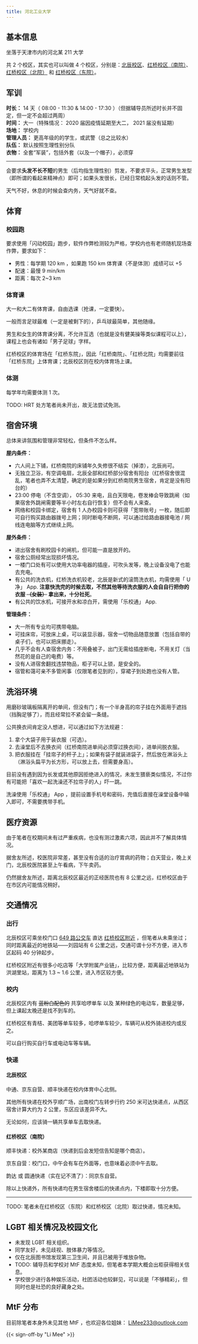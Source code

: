 ```yaml
---
title: 河北工业大学
---
```


## 基本信息

坐落于天津市内的河北某 211 大学

共 2 个校区，其实也可以叫做 4 个校区，分别是：[北辰校区](https://ditu.amap.com/place/B0FFFGN14S)、[红桥校区（南院）](https://amap.com/place/B00160F0V7)、[红桥校区（北院）](https://amap.com/place/B001610TBI) 和 [红桥校区（东院）](https://amap.com/place/B00160F0V6)。

## 军训

**时长：** 14 天（ 08:00 - 11:30 & 14:00 - 17:30 ）（但据辅导员所述时长并不固定，但一定不会超过两周）  
**时间：** 大一（特殊情况： 2020 届因疫情延期至大二， 2021 届没有延期）  
**场地：** 学校内  
**管理人员：** 更高年级的的学生，或武警（总之比较水）  
**队伍：** 默认按照生理性别分队  
**衣物：** 全套“军装”，包括外套（以及一个帽子），必须穿  

---

会要求**头发不长不短**的男生（后均指生理性别）剪发，不要求平头，正常男生发型（即所谓的看起来精神点）即可；如果头发很长，已经日常梳起头发的话则不管。

天气不好，休息的时候会查内务，天气好就不查。

## 体育

### 校园跑

要求使用「闪动校园」跑步，软件作弊检测较为严格，学校内也有老师随机现场查作弊，要求如下：
* 男性：每学期 120 km ，如果跑 150 km 体育课（不是体测）成绩可以 +5
* 配速：最慢 9 min/km
* 距离：每次 2~3 km

### 体育课

大一和大二有体育课，自由选课（抢课，一定要快）。

一般而言足球最难（一定是被剩下的），乒乓球最简单，其他随缘。

男生和女生的体育课分离，不允许互选（也就是没有健美操等类似课程可以上），课程上也会有诸如「男子足球」字样。

红桥校区的体育场在「红桥东院」，因此「红桥南院」、「红桥北院」均需要前往「红桥东院」上体育课；北辰校区则在校内体育场上课。

### 体测

每学年均需要体测 1 次。

TODO: HRT 处方笔者尚未开出，故无法尝试免测。

## 宿舍环境

总体来讲氛围和管理非常轻松，但条件不怎么样。

**屋内条件：**
* 六人间上下铺，红桥南院的床铺年久失修很不结实（掉漆），北辰尚可。
* 无独立卫浴，有空调电扇，北辰全部和红桥部分宿舍有阳台（红桥宿舍很混乱，笔者也弄不太清楚，确定的是如果分到红桥南院男生宿舍，肯定是没有阳台的）
* 23:00 停电（不含空调）， 05:30 来电，且白天限电，卷发棒会导致跳闸（如果宿舍外跳闸需要等半小时左右自行恢复）但不会有人来查。
* 网络和校园卡绑定，宿舍有 1 人办校园卡则可获得「宽带账号」一枚，随后即可自行购买路由器拨号上网；同时断电不断网，可以通过给路由器接电池 / 网线连电脑等方式继续上网。

**屋外条件：**
* 进出宿舍有刷校园卡的闸机，但可能一直是放开的。
* 宿舍公厕经常出现损坏情况。
* 一楼门口处有可以使用大功率电器的插座，可吹头发等，晚上设备没电了也能去充电。
* 有公共的洗衣机，红桥洗衣机较老，北辰是新式的滚筒洗衣机，均需使用「 U 净」 App. **注意快洗完的时候去取，不然其他等待洗衣服的人会自自行把你的衣服 ~~（女装）~~ 拿出来，十分社死**。
* 有公共的饮水机，可接开水和凉白开，需使用「乐校通」 App.


**管理条件：**
* 大一所有专业均可携带电脑。
* 可挂床帘，可放床上桌，可以装显示器，宿舍一切物品随意放置（包括自带的桌子们，也可以把床挪走）。
* 几乎不会有人查宿舍内务：不用叠被子，出门无需给插座断电，不用关灯（当然花的是自己的电费）等。
* 没有人进宿舍翻找违禁物品，柜子可以上锁，是安全的。
* 宿管和蔼可亲不多管闲事（仅限笔者见到的），穿裙子到处跑也没有人管。

## 洗浴环境

用磨砂玻璃板隔离开的单间，但没有门；有一个半身高的帘子挂在外面用于遮挡（挡胸足够了），而且经常拉不紧会留一条缝。

公共换衣间肯定没人想进，可以通过如下方法规避：
1. 拿个大袋子用于装衣服（可选）。
2. 去澡堂后不去换衣间（红桥南院进单间必须穿过换衣间），进单间脱衣服。
3. 把衣服挂在「挂帘子的杆子上」；如果有袋子就装进袋子，然后放在淋浴头上（淋浴头扁平为长方形，可以放上去，但需要身高）。

目前没有遇到因为长发或其他原因拒绝进入的情况，未发生猥亵类似情况，不过你有可能把「喜欢一起洗澡还不拉帘子的人」吓一跳。

洗澡使用「乐校通」 App ，提前设置手机号和密码，充值后直接在澡堂设备中输入即可，不需要携带手机。

## 医疗资源

由于笔者在校期间未有过严重疾病，也没有测过激素六项，因此并不了解具体情况。

据舍友所述，校医院非常差，甚至没有合适的治疗胃病的药物；白天营业，晚上关门，北辰校医院甚至上午看病，下午卖药。

仍然据舍友所述，距离北辰校区最近的正经医院也有 8 公里之远，红桥校区由于在市区内可能情况稍好。

## 交通情况

### 出行

北辰校区可乘坐校门口 [649 路公交车](https://amap.com/search?query=649%E8%B7%AF&city=120000) 直达 [红桥校区附近](https://amap.com/place/BV10040244) ，但笔者从未乘坐过；同时距离最近的地铁站——刘园站有 6 公里之远，交通可谓十分不方便，进入市区起码 40 分钟起步。

红桥校区附近有很多小吃店等「大学附属产业链」，比较方便，距离最近地铁站为洪湖里站，距离为 1.3 ~ 1.6 公里，进入市区较方便。

### 校内

北辰校区内有 ~~蓝粉白配色的~~ 共享哈啰单车 以及 某种绿色的电动车，数量足够，但上课起太晚还是找不到车的。

红桥校区有青桔、美团等单车较多，哈啰单车较少，车辆可从校外骑进校内或反之。

可以自行购买自行车或电动车等车辆。

### 快递

#### 北辰校区

中通、京东自营、顺丰快递在校内体育中心北侧。

其他所有快递在校外亨顺广场，出南校门左转步行约 250 米可达快递点，从西区宿舍计算大约为 2 公里，东区应该差异不大。

无论如何，应该骑一辆共享单车去取快递。

#### 红桥校区（南院）

顺丰快递：校外某商店（快递到后会发短信告知是哪个商店）。

京东自营：校门口，中午会有车在外面等，也意味着必须中午去取。

韵达 或 圆通快递（实在记不清了）：同京东自营。

除以上快递外，所有快递均在男生宿舍楼后的快递点内，下楼即取十分方便。

---

TODO: 笔者未在红桥校区（东院）和红桥校区（北院）取过快递，情况未知。

## LGBT 相关情况及校园文化

* 未发现 LGBT 相关组织。
* 同学友好，未见歧视、肢体暴力等情况。
* 仅在北辰图书馆发现第三卫生间，并且已被用于堆放杂物。
* TODO: 辅导员和学校对 MtF 态度未知，但笔者本学期大概会出柜获得相关信息。
* 学校很少进行各种娱乐活动，社团活动也较鲜见，可以说是「不够精彩」，但同时也是社恐的良好藏身之处。

## MtF 分布

目前除笔者本身外未见其他 MtF ，也欢迎各位姐妹： LiMee233@outlook.com

{{< sign-off-by "Li Mee" >}}
